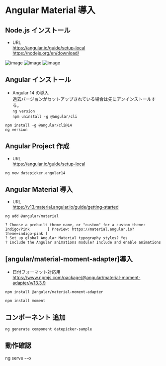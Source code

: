# Angular Material 導入

## Node.js インストール
  - URL  
  https://angular.io/guide/setup-local  
  https://nodejs.org/en/download/  

  ![image](https://user-images.githubusercontent.com/38905609/174221507-415108dd-d73a-497a-aef4-ebc27dd99e27.png)
  ![image](https://user-images.githubusercontent.com/38905609/174221619-1cf64e4b-97d4-4d72-99e5-0dcee2c20a60.png)
  ![image](https://user-images.githubusercontent.com/38905609/174221710-44a8fa1b-a414-49f7-a24e-23d0510aa527.png)


## Angular インストール
  - Angular 14 の導入  
  過去バージョンがセットアップされている場合は先にアンインストールする。  
  `ng version`  
  `npm uninstall -g @angular/cli`  
```
npm install -g @angular/cli@14
ng version
```

## Angular Project 作成
  - URL  
https://angular.io/guide/setup-local
```
ng new datepicker.angular14
```

## Angular Material 導入
  - URL  
  https://v13.material.angular.io/guide/getting-started
```
ng add @angular/material

? Choose a prebuilt theme name, or "custom" for a custom theme: Indigo/Pink        [ Preview: https://material.angular.io?theme=indigo-pink ]
? Set up global Angular Material typography styles? Yes  
? Include the Angular animations module? Include and enable animations
```

## [angular/material-moment-adapter]導入
  - 日付フォーマット対応用  
  https://www.npmjs.com/package/@angular/material-moment-adapter/v/13.3.9

```
npm install @angular/material-moment-adapter

npm install moment
```

## コンポーネント 追加
```
ng generate component datepicker-sample
```




## 動作確認
ng serve --o

